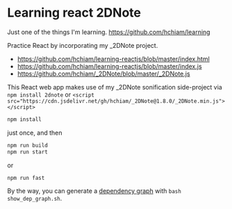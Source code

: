 # Learning react 2DNote

Just one of the things I'm learning. <https://github.com/hchiam/learning>

Practice React by incorporating my _2DNote project.

- https://github.com/hchiam/learning-reactjs/blob/master/index.html
- https://github.com/hchiam/learning-reactjs/blob/master/index.js
- https://github.com/hchiam/_2DNote/blob/master/_2DNote.js

This React web app makes use of my _2DNote sonification side-project via `npm install 2dnote` or `<script src="https://cdn.jsdelivr.net/gh/hchiam/_2DNote@1.8.0/_2DNote.min.js"></script>`

```bash
npm install
```

just once, and then

```bash
npm run build
npm run start
```

or

```bash
npm run fast
```

By the way, you can generate a [dependency graph](https://github.com/hchiam/learning-dependency-cruiser) with `bash show_dep_graph.sh`.

